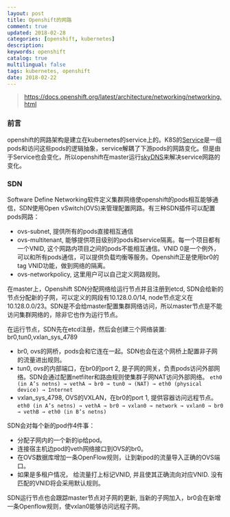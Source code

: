```yaml
---
layout: post
title: Openshift的网路
comment: true
updated: 2018-02-28
categories: [openshift, kubernetes]
description: 
keywords: openshift
catalog: true
multilingual: false
tags: kubernetes, openshift
date: 2018-02-22
---
```


> https://docs.openshift.org/latest/architecture/networking/networking.html

### 前言
openshift的网路架构是建立在kubernetes的service上的。K8S的[Service](https://kubernetes.io/docs/concepts/services-networking/service/)是一组pods和访问这些pods的逻辑抽象，service解耦了下游pods的网路变化。但是由于Service也会变化，所以openshift在master运行[skyDNS](https://github.com/skynetservices/skydns)来解决service网路的变化。

### SDN
Software Define Networking软件定义集群网络使openshift的pods相互能够通信，SDN使用Open vSwitch(OVS)来管理配置网路。有三种SDN插件可以配置pods网路：
- ovs-subnet, 提供所有的pods直接相互通信
- ovs-multitenant, 能够提供项目级别的pods和service隔离。每一个项目都有一个VNID, 这个网路内项目之间的pods不能相互通信。VNID 0是一个例外，可以和所有pods通信，可以提供负载均衡等服务。Openshift正是使用br0的tag VNID功能，做到网络的隔离。
- ovs-networkpolicy, 这里用户可以自己定义网路规则。

在master上，Openshift SDN分配网络给运行节点并且注册到etcd, SDN会给新的节点分配新的子网，可以定义的网段有10.128.0.0/14, node节点定义在10.128.0.0/23。SDN是不会给master配置集群网络访问，所以master节点是不能访问集群网络的，除非它也作为运行节点。

在运行节点，SDN先在etcd注册，然后会创建三个网络装置: br0,tun0,vxlan_sys_4789
- br0, ovs的网桥，pods会和它连在一起。SDN也会在这个网桥上配置非子网的流量进出规则。
- tun0, ovs的内部端口，在br0的port 2, 是子网的网关，负责pods访问外部网络。SDN会通过配置netfilter和路由规则使集群子网NAT访问外部网络。
  `eth0 (in A’s netns) → vethA → br0 → tun0 → (NAT) → eth0 (physical device) → Internet`
- vxlan_sys_4798, OVS的VXLAN，在br0的port 1, 提供容器访问远程节点。
  `eth0 (in A’s netns) → vethA → br0 → vxlan0 → network → vxlan0 → br0 → vethB → eth0 (in B’s netns)`
  
SDN会对每个新的pod作4件事：
- 分配子网内的一个新的ip给pod。
- 连接宿主机边pod的veth网络接口到OVS的br0。
- 在OVS数据库增加一条OpenFlow规则，让到新pod的流量导入正确的OVS端口。
- 如果是多租户情况， 给流量打上标记VNID, 并且使其正确流向对应VNID. 没有匹配的VNID将会采用默认规则。

SDN运行节点也会跟踪master节点对子网的更新, 当新的子网加入，br0会在新增一条Openflow规则，使vxlan0能够访问远程子网。